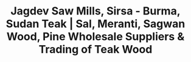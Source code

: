 ---
title: "Jagdev Saw Mills, Sirsa - Burma, Sudan Teak | Sal, Meranti, Sagwan Wood, Pine Wholesale Suppliers & Trading of Teak Wood"
url: /sirsa/jagdev-saw-mills-sirsa-burma-sudan-teak-sal-meranti-sagwan-wood-pine-wholesale-suppliers-and-trading-of-teak-wood/
shop: shop
---